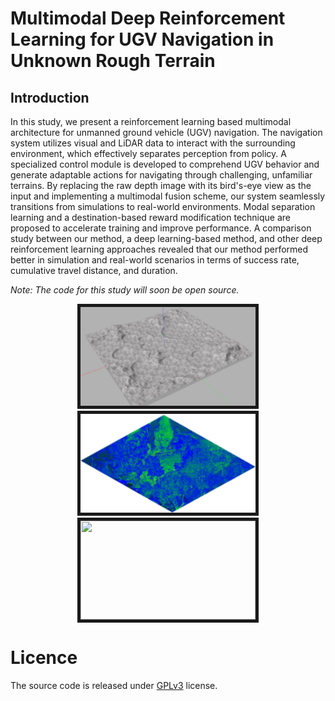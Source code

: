 # Multimodal Deep Reinforcement Learning for UGV Navigation in Unknown Rough Terrain


## Introduction

In this study, we present a reinforcement learning based multimodal architecture for unmanned ground vehicle (UGV) navigation. The navigation system utilizes visual and LiDAR data to interact with the surrounding environment, which effectively separates perception from policy. A specialized control module is developed to comprehend UGV behavior and generate adaptable actions for navigating through challenging, unfamiliar terrains. By replacing the raw depth image with its bird's-eye view as the input and implementing a multimodal fusion scheme, our system seamlessly transitions from simulations to real-world environments. Modal separation learning and a destination-based reward modification technique are proposed to accelerate training and improve performance. A comparison study between our method, a deep learning-based method, and other deep reinforcement learning approaches revealed that our method performed better in simulation and real-world scenarios in terms of success rate, cumulative travel distance, and duration.

*Note: The code for this study will soon be open source.*

<p align = "center">
<img src="pictures/1.png" width = "280" height = "158" border="5" />
<img src="pictures/2.png" width = "280" height = "158" border="5" />
<img src="pictures/3.jpg" width = "280" height = "158" border="5" />
</p>

# Licence

The source code is released under [GPLv3](http://www.gnu.org/licenses/) license.